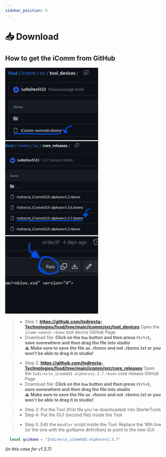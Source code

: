 ```yaml
---
sidebar_position: 9
---
```


# 📥 Download
## How to get the iComm from GitHub
<img alt="icomm" src="https://raw.githubusercontent.com/Indirecta-Technologies/fosd/main/icomm/media/icomm-step1.png" width="300px"/><img alt="icomm" src="https://raw.githubusercontent.com/Indirecta-Technologies/fosd/main/icomm/media/icomm-step2.png" width="300px"/><img alt="icomm" src="https://raw.githubusercontent.com/Indirecta-Technologies/fosd/main/icomm/media/github-getfile-1.png" width="300px"/>


> - Step 1: **https://github.com/Indirecta-Technologies/fosd/tree/main/icomm/src/tool_devices** Open the `iComm-nomesh.rbxmx` tool device GitHub Page
> - Download file: **Click on the `Raw` button and then press `Ctrl+S`, save somewhere and then drag the file into studio**  
> ⚠️ **Make sure to save the file as .rbxmx and not .rbxmx.txt or you won't be able to drag it in studio!**

> - Step 2: **https://github.com/Indirecta-Technologies/fosd/tree/main/icomm/src/core_releases** Open the `Indirecta_iCommGUI-alpharev1.3.7.rbxmx` core release GitHub Page
> - Download file: **Click on the `Raw` button and then press `Ctrl+S`, save somewhere and then drag the file into studio**  
> ⚠️ **Make sure to save the file as .rbxmx and not .rbxmx.txt or you won't be able to drag it in studio!**

> - Step 3: Put the Tool (first file you've downloaded) into StarterTools
> - Step 4: Put the GUI (second file) inside the Tool

> - Step 5: Edit the `Handler` script inside the Tool: 
>           Replace the 18th line (or the one with the guiName definition) to point to the new GUI
```lua
  local guiName = "Indirecta_iCommGUI-alpharev1.3.7"
``` 
*(in this case for v1.3.7)*
